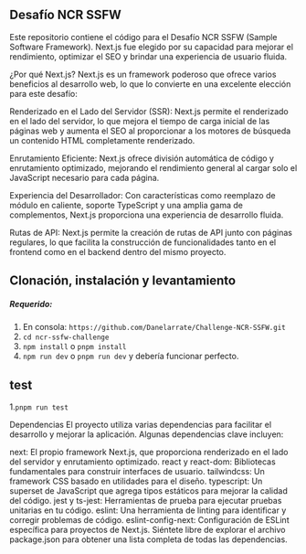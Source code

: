 ## Desafío NCR SSFW

Este repositorio contiene el código para el Desafío NCR SSFW (Sample Software Framework). Next.js fue elegido por su capacidad para mejorar el rendimiento, optimizar el SEO y brindar una experiencia de usuario fluida.

¿Por qué Next.js?
Next.js es un framework poderoso que ofrece varios beneficios al desarrollo web, lo que lo convierte en una excelente elección para este desafío:

Renderizado en el Lado del Servidor (SSR): Next.js permite el renderizado en el lado del servidor, lo que mejora el tiempo de carga inicial de las páginas web y aumenta el SEO al proporcionar a los motores de búsqueda un contenido HTML completamente renderizado.

Enrutamiento Eficiente: Next.js ofrece división automática de código y enrutamiento optimizado, mejorando el rendimiento general al cargar solo el JavaScript necesario para cada página.

Experiencia del Desarrollador: Con características como reemplazo de módulo en caliente, soporte TypeScript y una amplia gama de complementos, Next.js proporciona una experiencia de desarrollo fluida.

Rutas de API: Next.js permite la creación de rutas de API junto con páginas regulares, lo que facilita la construcción de funcionalidades tanto en el frontend como en el backend dentro del mismo proyecto.

## Clonación, instalación y levantamiento

##### Requerido:

1. En consola: `https://github.com/Danelarrate/Challenge-NCR-SSFW.git`
2. `cd ncr-ssfw-challenge`
3. `npm install` o `pnpm install`
4. `npm run dev` o `pnpm run dev` y debería funcionar perfecto.

## test

1.`pnpm run test`

Dependencias
El proyecto utiliza varias dependencias para facilitar el desarrollo y mejorar la aplicación. Algunas dependencias clave incluyen:

next: El propio framework Next.js, que proporciona renderizado en el lado del servidor y enrutamiento optimizado.
react y react-dom: Bibliotecas fundamentales para construir interfaces de usuario.
tailwindcss: Un framework CSS basado en utilidades para el diseño.
typescript: Un superset de JavaScript que agrega tipos estáticos para mejorar la calidad del código.
jest y ts-jest: Herramientas de prueba para ejecutar pruebas unitarias en tu código.
eslint: Una herramienta de linting para identificar y corregir problemas de código.
eslint-config-next: Configuración de ESLint específica para proyectos de Next.js.
Siéntete libre de explorar el archivo package.json para obtener una lista completa de todas las dependencias.
